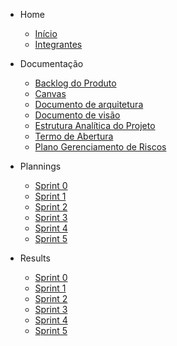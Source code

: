 - Home
    - [Início](/)
    - [Integrantes](./?id=integrantes)

- Documentação 
    - [Backlog do Produto](./pages/documents/Product_Backlog.md)
    - [Canvas](./pages/documents/Canvas.md)
    - [Documento de arquitetura](./pages/documents/Documento_de_Arquitetura.md)
    - [Documento de visão](./pages/documents/Documento_de_Visao.md)
    - [Estrutura Analítica do Projeto](./pages/documents/EAP.md)
    - [Termo de Abertura](./pages/documents/Termo_de_Abertura.md)
    - [Plano Gerenciamento de Riscos](./pages/documents/Plano_Gerenciamento_de_Riscos.md)

- Plannings
    - [Sprint 0](./pages/sprints/sprint0/planning.md)
    - [Sprint 1](./pages/sprints/sprint1/planning.md)
    - [Sprint 2](./pages/sprints/sprint2/planning.md)
    - [Sprint 3](./pages/sprints/sprint3/planning.md)
    - [Sprint 4](./pages/sprints/sprint4/planning.md)
    - [Sprint 5](./pages/sprints/sprint5/planning.md)

- Results
    - [Sprint 0](./pages/sprints/sprint0/result.md)
    - [Sprint 1](./pages/sprints/sprint1/result.md)
    - [Sprint 2](./pages/sprints/sprint2/result.md)
    - [Sprint 3](./pages/sprints/sprint3/result.md)
    - [Sprint 4](./pages/sprints/sprint4/result.md)
    - [Sprint 5](./pages/sprints/sprint5/result.md)